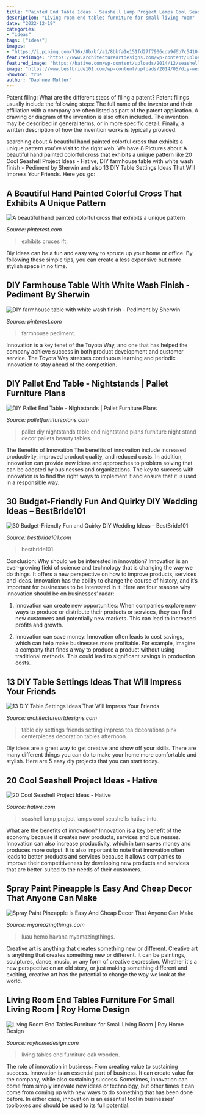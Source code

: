 ```yaml
---
title: "Painted End Table Ideas - Seashell Lamp Project Lamps Cool Seashells Hative Into"
description: "Living room end tables furniture for small living room"
date: "2022-12-19"
categories:
- "ideas"
tags: ["ideas"]
images:
- "https://i.pinimg.com/736x/8b/bf/a1/8bbfa1e151fd27f7906cda9d6b7c5410--diy-farmhouse-table-martha-stewart.jpg"
featuredImage: "https://www.architectureartdesigns.com/wp-content/uploads/2013/02/DIY-Table-Settings-Ideas-12.jpg"
featured_image: "https://hative.com/wp-content/uploads/2014/12/seashell-project-ideas/13-seashell-lamp.jpg"
image: "https://www.bestbride101.com/wp-content/uploads/2014/05/diy-wedding-ideas-10.jpg"
ShowToc: true
author: "Daphnee Muller"
---
```



Patent filing: What are the different steps of filing a patent?
Patent filings usually include the following steps: 
The full name of the inventor and their affiliation with a company are often listed as part of the patent application. A drawing or diagram of the invention is also often included. The invention may be described in general terms, or in more specific detail. Finally, a written description of how the invention works is typically provided.

	

		
searching about A beautiful hand painted colorful cross that exhibits a unique pattern you've visit to the right web. We have 8 Pictures about A beautiful hand painted colorful cross that exhibits a unique pattern like 20 Cool Seashell Project Ideas - Hative, DIY farmhouse table with white wash finish - Pediment by Sherwin and also 13 DIY Table Settings Ideas That Will Impress Your Friends. Here you go:
		
    
## A Beautiful Hand Painted Colorful Cross That Exhibits A Unique Pattern

<img loading=lazy src="https://i.pinimg.com/736x/af/00/bb/af00bb0f06aa9553d56c20f8f35f7aa3.jpg" onerror="this.onerror=null;this.src='https://tse1.mm.bing.net/th?id=OIP.JRT0VI2C0CJENU9FkQxx6gHaLE&amp;pid=15.1';" alt="A beautiful hand painted colorful cross that exhibits a unique pattern">

_Source: pinterest.com_

>exhibits cruces ift. 

	

Diy ideas can be a fun and easy way to spruce up your home or office. By following these simple tips, you can create a less expensive but more stylish space in no time.

    
## DIY Farmhouse Table With White Wash Finish - Pediment By Sherwin

<img loading=lazy src="https://i.pinimg.com/736x/8b/bf/a1/8bbfa1e151fd27f7906cda9d6b7c5410--diy-farmhouse-table-martha-stewart.jpg" onerror="this.onerror=null;this.src='https://tse2.mm.bing.net/th?id=OIP.PZYfOaufjruz91-KcdpkdQDhEs&amp;pid=15.1';" alt="DIY farmhouse table with white wash finish - Pediment by Sherwin">

_Source: pinterest.com_

>farmhouse pediment. 

	

Innovation is a key tenet of the Toyota Way, and one that has helped the company achieve success in both product development and customer service. The Toyota Way stresses continuous learning and periodic innovation to stay ahead of the competition.

    
## DIY Pallet End Table - Nightstands | Pallet Furniture Plans

<img loading=lazy src="https://palletfurnitureplans.com/wp-content/uploads/2014/01/pallet-nightstand-3.jpg" onerror="this.onerror=null;this.src='https://tse1.mm.bing.net/th?id=OIP.7G_AYDkIvMZTHchbu2pi9QHaJ4&amp;pid=15.1';" alt="DIY Pallet End Table - Nightstands | Pallet Furniture Plans">

_Source: palletfurnitureplans.com_

>pallet diy nightstands table end nightstand plans furniture night stand decor pallets beauty tables. 

	

The Benefits of Innovation
The benefits of innovation include increased productivity, improved product quality, and reduced costs. In addition, innovation can provide new ideas and approaches to problem solving that can be adopted by businesses and organizations. The key to success with innovation is to find the right ways to implement it and ensure that it is used in a responsible way.

    
## 30 Budget-Friendly Fun And Quirky DIY Wedding Ideas – BestBride101

<img loading=lazy src="https://www.bestbride101.com/wp-content/uploads/2014/05/diy-wedding-ideas-10.jpg" onerror="this.onerror=null;this.src='https://tse1.mm.bing.net/th?id=OIP.3Beek2sbjcFI8XWQJtt-MAHaLH&amp;pid=15.1';" alt="30 Budget-Friendly Fun and Quirky DIY Wedding Ideas – BestBride101">

_Source: bestbride101.com_

>bestbride101. 

	

Conclusion: Why should we be interested in innovation?
Innovation is an ever-growing field of science and technology that is changing the way we do things. It offers a new perspective on how to improve products, services and ideas. Innovation has the ability to change the course of history, and it’s important for businesses to be interested in it. Here are four reasons why innovation should be on businesses’ radar:
1) Innovation can create new opportunities: When companies explore new ways to produce or distribute their products or services, they can find new customers and potentially new markets. This can lead to increased profits and growth.

2) Innovation can save money: Innovation often leads to cost savings, which can help make businesses more profitable. For example, imagine a company that finds a way to produce a product without using traditional methods. This could lead to significant savings in production costs.

    
## 13 DIY Table Settings Ideas That Will Impress Your Friends

<img loading=lazy src="https://www.architectureartdesigns.com/wp-content/uploads/2013/02/DIY-Table-Settings-Ideas-12.jpg" onerror="this.onerror=null;this.src='https://tse2.mm.bing.net/th?id=OIP.AEQNExctm5hg7oBIv6hPrwHaLG&amp;pid=15.1';" alt="13 DIY Table Settings Ideas That Will Impress Your Friends">

_Source: architectureartdesigns.com_

>table diy settings friends setting impress tea decorations pink centerpieces decoration tables afternoon. 

	

Diy ideas are a great way to get creative and show off your skills. There are many different things you can do to make your home more comfortable and stylish. Here are 5 easy diy projects that you can start today.

    
## 20 Cool Seashell Project Ideas - Hative

<img loading=lazy src="https://hative.com/wp-content/uploads/2014/12/seashell-project-ideas/13-seashell-lamp.jpg" onerror="this.onerror=null;this.src='https://tse3.mm.bing.net/th?id=OIP.qCJraIMZYB5f4uhH387v3AHaLd&amp;pid=15.1';" alt="20 Cool Seashell Project Ideas - Hative">

_Source: hative.com_

>seashell lamp project lamps cool seashells hative into. 

	

What are the benefits of innovation?
Innovation is a key benefit of the economy because it creates new products, services and businesses. Innovation can also increase productivity, which in turn saves money and produces more output. It is also important to note that innovation often leads to better products and services because it allows companies to improve their competitiveness by developing new products and services that are better-suited to the needs of their customers.

    
## Spray Paint Pineapple Is Easy And Cheap Decor That Anyone Can Make

<img loading=lazy src="https://myamazingthings.com/wp-content/uploads/2017/08/spray-paint-pineapple-7.jpg" onerror="this.onerror=null;this.src='https://tse1.mm.bing.net/th?id=OIP.pQE77BgVRoANMUYXW0pD0QHaJ5&amp;pid=15.1';" alt="Spray Paint Pineapple Is Easy And Cheap Decor That Anyone Can Make">

_Source: myamazingthings.com_

>luau hemo havana myamazingthings. 

	

Creative art is anything that creates something new or different.
Creative art is anything that creates something new or different. It can be paintings, sculptures, dance, music, or any form of creative expression. Whether it's a new perspective on an old story, or just making something different and exciting, creative art has the potential to change the way we look at the world.

    
## Living Room End Tables Furniture For Small Living Room | Roy Home Design

<img loading=lazy src="http://www.royhomedesign.com/wp-content/uploads/2017/05/small-living-room-oak-wooden-end-tables-with-storages-design.jpg" onerror="this.onerror=null;this.src='https://tse4.mm.bing.net/th?id=OIP.61cLrYtsYfXHWole-Q6GMwHaLH&amp;pid=15.1';" alt="Living Room End Tables Furniture for Small Living Room | Roy Home Design">

_Source: royhomedesign.com_

>living tables end furniture oak wooden. 

	

The role of innovation in business: From creating value to sustaining success.
Innovation is an essential part of business. It can create value for the company, while also sustaining success. Sometimes, innovation can come from simply innovate new ideas or technology, but other times it can come from coming up with new ways to do something that has been done before. In either case, innovation is an essential tool in businesses’ toolboxes and should be used to its full potential.

